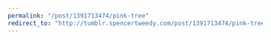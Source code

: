```yaml
---
permalink: "/post/1391713474/pink-tree"
redirect_to: "http://tumblr.spencertweedy.com/post/1391713474/pink-tree"
---
```


